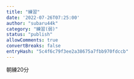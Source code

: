```yaml
---
title: "練習"
date: '2022-07-26T07:25:00'
author: "subaru44k"
category: "練習(弱)"
status: "publish"
allowComments: true
convertBreaks: false
entryHash: "5c4f6c79f3ee2a38675a7fbb970fdccb"
---
```

朝練20分
